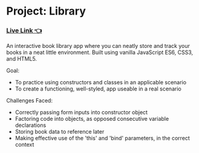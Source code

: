 # Project: Library
### [Live Link 👈](https://waldorfio.github.io/library/)
An interactive book library app where you can neatly store and track your books in a neat little environment. 
Built using vanilla JavaScript ES6, CSS3, and HTML5. 

Goal:
- To practice using constructors and classes in an applicable scenario
- To create a functioning, well-styled, app useable in a real scenario

Challenges Faced:
- Correctly passing form inputs into constructor object
- Factoring code into objects, as opposed consecutive variable declarations
- Storing book data to reference later
- Making effective use of the 'this' and 'bind' parameters, in the correct context
